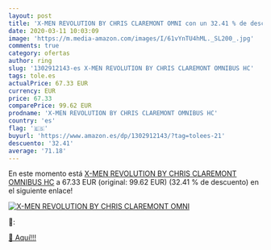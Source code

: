 ```yaml
---
layout: post
title: 'X-MEN REVOLUTION BY CHRIS CLAREMONT OMNI con un 32.41 % de descuento'
date: 2020-03-11 10:03:09
image: 'https://m.media-amazon.com/images/I/61vYnTU4hML._SL200_.jpg'
comments: true
category: ofertas
author: ring
slug: '1302912143-es X-MEN REVOLUTION BY CHRIS CLAREMONT OMNIBUS HC'
tags: tole.es
actualPrice: 67.33 EUR
currency: EUR
price: 67.33
comparePrice: 99.62 EUR
prodname: 'X-MEN REVOLUTION BY CHRIS CLAREMONT OMNIBUS HC'
country: 'es'
flag: '🇪🇸'
buyurl: 'https://www.amazon.es/dp/1302912143/?tag=tolees-21'
descuento: '32.41'
average: '71.18'
---
```


En este momento está [X-MEN REVOLUTION BY CHRIS CLAREMONT OMNIBUS HC](https://www.amazon.es/dp/1302912143/?tag=tolees-21) a 67.33 EUR (original: 99.62 EUR) (32.41 %  de descuento) en el siguiente enlace!

[![X-MEN REVOLUTION BY CHRIS CLAREMONT OMNI](https://m.media-amazon.com/images/I/61vYnTU4hML._SL200_.jpg)](https://www.amazon.es/dp/1302912143/?tag=tolees-21)

🔎:


[🛒 Aquí!!!](https://www.amazon.es/dp/1302912143/?tag=tolees-21)
